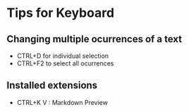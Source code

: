 # Tips for Keyboard

## Changing multiple ocurrences of a text

- CTRL+D for individual selection
- CTRL+F2 to select all ocurrences

## Installed extensions

- CTRL+K V : Markdown Preview
